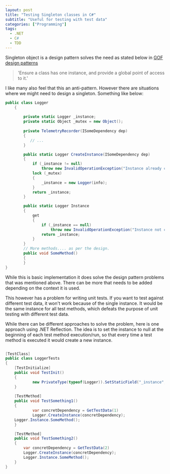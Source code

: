 ```yaml
---
layout: post
title: "Testing Singleton classes in C#"
subtitle: "Useful for testing with test data"
categories: ["Programming"]
tags:
  - .NET
  - C#
  - TDD
---
```


Singleton object is a design pattern solves the need as stated below in [GOF design patterns](https://en.wikipedia.org/wiki/Singleton_pattern)

> 'Ensure a class has one instance, and provide a global point of access to it.'

I like many also feel that this an anti-pattern. However there are situations where we might need to design a singleton. Something like below:

```csharp
public class Logger
    {
        
        private static Logger _instance;
        private static Object _mutex = new Object();
      
        private TelemetryRecorder(ISomeDependency dep)
        {
           // ...
        }

        public static Logger CreateInstance(ISomeDependency dep)
        {
            if (_instance != null)
                throw new InvalidOperationException("Instance already created");
            lock (_mutex)
            {
                _instance = new Logger(info);
            }
            return _instance;
        }

        public static Logger Instance
        {
            get
            {
                if (_instance == null)
                    throw new InvalidOperationException("Instance not created");
                return _instance;
            }
        }
        // More methods.... as per the design.
        public void SomeMethod()
        {
        }
}
```

While this is basic implementation it does solve the design pattern problems that was mentioned above. There can be more that needs to be added depending on the context it is used.

This however has a problem for writing unit tests. If you want to test against different test data, it won't work because of the single instance. It would be the same instance for all test methods, which defeats the purpose of unit testing with different test data.

While there can be different approaches to solve the problem, here is one approach using .NET Reflection. The idea is to set the instance to null at the beginning of each test method execution/run, so that every time a test method is executed it would create a new instance. 

```csharp

[TestClass]
public class LoggerTests
{
    [TestInitialize]
    public void TestInit()
    {
            new PrivateType(typeof(Logger)).SetStaticField("_instance", null);
    }
    
    [TestMethod]
    public void TestSomething1()
    {
            var concretDependency = GetTestData(1)
            Logger.CreateInstance(concretDependency);
    Logger.Instance.SomeMethod();
    }

    [TestMethod]
    public void TestSomething2()
    {
        var concretDependency = GetTestData(2)
        Logger.CreateInstance(concretDependency);
        Logger.Instance.SomeMethod();
    }
}

```
